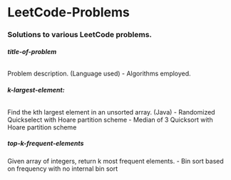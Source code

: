 # LeetCode-Problems
### Solutions to various LeetCode problems. 

###### **title-of-problem**
Problem description. (Language used)
    - Algorithms employed. 

###### **k-largest-element:**
Find the kth largest element in an unsorted array. (Java)
    - Randomized Quickselect with Hoare partition scheme 
    - Median of 3 Quicksort with Hoare partition scheme   

##### **top-k-frequent-elements**
Given array of integers, return k most frequent elements. 
    - Bin sort based on frequency with no internal bin sort

